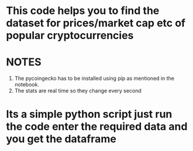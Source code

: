 # This code helps you to find the dataset for prices/market cap etc of popular cryptocurrencies
# NOTES
1. The pycoingecko has to be installed using pip as mentioned in the notebook.
2. The stats are real time so they change every second
# Its a simple python script just run the code enter the required data and you get the dataframe
